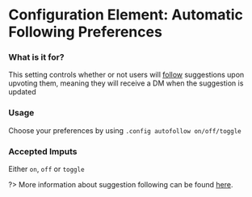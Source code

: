 # Configuration Element: Automatic Following Preferences

### What is it for?
This setting controls whether or not users will [follow](sumup.md?id=suggestion-following) suggestions upon upvoting them, meaning they will receive a DM when the suggestion is updated

### Usage
Choose your preferences by using `.config autofollow on/off/toggle`

### Accepted Imputs
Either `on`, `off` or `toggle`

?> More information about suggestion following can be found [here](sumup.md?id=suggestion-following).
